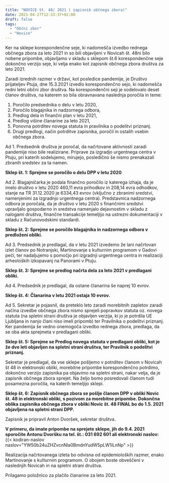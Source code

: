 ```yaml
---
title: "NOVICE št. 48/ 2021 ( zapisnik občnega zbora)"
date: 2021-04-27T12:33:37+02:00
draft: false
tags:
  - "Občni zbor"
  - "Novice"
---
```


Ker na sklepe korespondenčne seje, ki nadomešča izvedbo rednega občnega zbora za leto 2021 in so bili objavljeni v Novicah št. 48ni bilo nobene pripombe, objavljamo v skladu s sklepom št.6 korespondenčne seje dokončno verzijo seje, ki velja enako kot zapisnik občnega zbora društva za leto 2021.

Zaradi izrednih razmer v državi, kot posledice pandemije, je Društvo prijateljev Ptuja, dne 15.3.2021 izvedlo korespondenčno sejo, ki nadomešča redni letni občni zbor društva. Na korespondenčni seji je sodelovalo deset članov društva, na katerem so bila obravnavana naslednja poročila in teme:

1. Poročilo predsednika o delu v letu 2020,
2. Poročilo blagajnika in nadzornega odbora,
3. Predlog dela in finančni plan v letu 2021,
4. Predlog višine članarine za leto 2021,
5. Ponovna potrditev novega statuta in pravilnika o podelitvi priznanj.
6. Drugi predlogi, način potrditve zapisnika, poročil in ostalih vsebin  občnega zbora.

Ad 1. Predsednik društva je poročal, da načrtovane aktivnosti zaradi pandemije niso bile realizirane. Priprave za izgradjo urgentnega centra v Ptuju, pri katerih sodelujemo, mirujejo, posledično še nismo prenakazali zbranih sredstev za ta namen. 

**Sklep št. 1: Sprejme se poročilo o delu DPP v letu 2020**

Ad 2. Blagajničarka je podala finančno poročilo iz katerega izhaja, da je imelo društvo v letu 2020  460,11 evra prihodkov in 208,14 evra odhodkov, stanje na TR 31.12.2020 je 6334,43 evrov (vključno z zbranimi sredstvi, namenjenimi za izgradnjo urgentnega centra).  Predstavnica nadzornega odbora je poročala, da je društvo v letu 2020 s finančnimi sredstvi upravljalo gospodarno in sredstva namenjalo dejavnostim v skladu z nalogami društva, finančne transakcije temeljijo na ustrezni dokumentaciji v skladu z Računovodskimi standardi.

**Sklep št. 2: Sprejme se poročilo blagajnika in nadzornega odbora v predloženi obliki.** 

Ad 3. Predsednik je predlagal, da v letu 2021 izvedemo že lani načrtovan izlet članov po Notranjski, Martinovanje s kulturnim programom v Gadovi peči,  ter nadaljujemo s pomočjo pri izgradnji urgentnega centra in realizaciji arheoloških izkopavanj na Panorami v Ptuju.

**Sklep št. 3: Sprejme se predlog načrta dela za leto 2021 v predlagani obliki.**

Ad 4. Predsednik je predlagal, da ostane članarina še naprej 10 evrov.

**Sklep št. 4: Članarina v letu 2021 ostaja 10 evrov.**

Ad 5. Sekretar je pojasnil, da preteklo leto zaradi morebitnih zapletov zaradi načina izvedbe občnega zbora nismo sprejeli popravkov statuta oz. novega statuta (na spletni strani društva je objavljen verzija, ki jo je potrdila UE Ljubljana in nanjo člani niso imeli pripomb) ter Pravilnika o podelitvi priznanj. Ker pandemija še vedno onemogoča izvedbo rednega zbora, predlaga, da se oba akta sprejmeta v predlagani obliki.  

**Sklep št. 5: Sprejme se Predlog novega** **statuta v predlagani obliki, kot je že dve leti objavljen na spletni strani društva, ter Pravilnik o podelitvi priznanj.**

Sekretar je predlagal, da vse sklepe pošljemo v potrditev  članom v Novicah št 48 in elektronski obliki, morebitne pripombe korespondenčno potrdimo, dokončno verzijo zapisnika pa objavimo na spletni strani, nakar velja, da je  zapisnik občnega zbora sprejet. Na željo bomo posredovali članom tudi posamezna poročila, na katerih temeljijo sklepi.

**Sklep št. 6: Zapisnik občnega zbora se pošlje članom DPP v obliki Novic št. 48 in elektronski obliki, s pozivom za morebitne pripombe. Dokončna oblika zapisnika občnega zbora v obliki Novic št. 48 FINAL  bo do 1.5. 2021 objavljena na spletni strani DPP.**

Zapisnik je pripravil Anton Dvoršek, sekretar društva.

**V primeru, da imate pripombe na sprejete sklepe, jih do 9.4. 2021 sporočite Antonu Dvoršku na tel. št.: 031 692 601  ali elektronski naslov:** {{<  kodiran-naslov naslov="YW50b24uZHZvcnNla0BmdnYudW5pLW1iLnNp" >}} 

Realizacija načrtovanega izleta bo odvisna od epidemioloških razmer, enako Martinovanje s kulturnim programom. O obojem boste obveščeni v naslednjih Novicah in na spletni strani društva.

Prilagamo položnico za plačilo članarine za leto 2021.
<!--more-->
